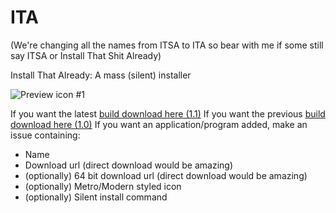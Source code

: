 ITA
====

(We're changing all the names from ITSA to ITA so bear with me if some still say ITSA or Install That Shit Already)

Install That Already: A mass (silent) installer

![Preview icon #1](https://raw.githubusercontent.com/EaterOfCode/ITA/master/ITA/NewITALogo.ico)

If you want the latest [build download here (1.1)](https://github.com/EaterOfCode/ITA/releases)
If you want the previous [build download here (1.0)](http://itsa.eaterofcorps.es/ITSA.exe)
If you want an application/program added, make an issue containing:

 - Name
 - Download url (direct download would be amazing)
 - (optionally) 64 bit download url (direct download would be amazing)
 - (optionally) Metro/Modern styled icon
 - (optionally) Silent install command



